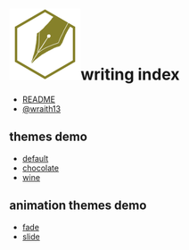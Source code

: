 # ![](writinghex.128.png)writing index

<!--[TITLE] writing index -->
<!--[THEME] theme/default.css -->
<!--[STYLE]
h1
{
    margin-bottom:48px;
}
h1 img
{
    margin-bottom:-48px;
}
.reveal section h1 img
{
    margin-bottom: -8px;
    border-style: none;
    background-color: transparent;
    box-shadow: inherit;
    margin-right: 24px;
}
-->
<!--[REMARK-CONFIG]
{
    "ratio": "16:9"
}
-->

<!--[REVEAL/]----->

- [README](?README.md)
- [@wraith13](?wraith13.md)

<!--[REVEAL/]----->

<!--[NOMD/]
## remark themes demo

- [themes demo](#themes-demo)
- [animation themes demo](#animation-themes-demo)
-->

<!--[NOMD/]----->

## themes demo

- [default](?demo/default.md)
- [chocolate](?demo/chocolate.md)
- [wine](?demo/wine.md)

<!--[NOMD/]----->

## animation themes demo

- [fade](?demo/fade.md)
- [slide](?demo/slide.md)
